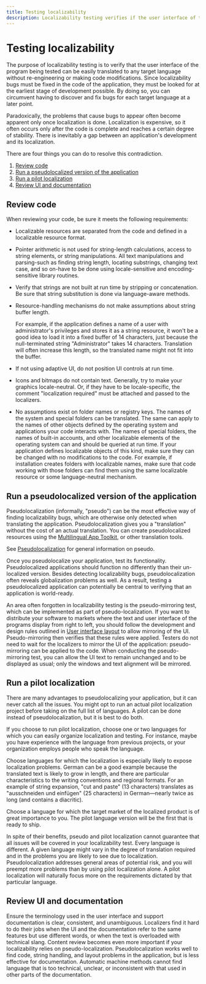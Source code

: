 ```yaml
---
title: Testing localizability
description: Localizability testing verifies if the user interface of the program can be translated to any target language without code modifications.
---
```


# Testing localizability

The purpose of localizability testing is to verify that the user interface of the program being tested can be easily translated to any target language without re-engineering or making code modifications.
Since localizability bugs must be fixed in the code of the application, they must be looked for at the earliest stage of development possible.
By doing so, you can circumvent having to discover and fix bugs for each target language at a later point.

Paradoxically, the problems that cause bugs to appear often become apparent only once localization is done.
Localization is expensive, so it often occurs only after the code is complete and reaches a certain degree of stability. There is inevitably a gap between an application's development and its localization.

There are four things you can do to resolve this contradiction.

1. [Review code](#review)
2. [Run a pseudolocalized version of the application](#pseudo)
3. [Run a pilot localization](#pilot)
4. [Review UI and documentation](#review-ui-docs)

## <a name="review"></a>Review code

When reviewing your code, be sure it meets the following requirements:

* Localizable resources are separated from the code and defined in a localizable resource format.

* Pointer arithmetic is not used for string-length calculations, access to string elements, or string manipulations.
  All text manipulations and parsing-such as finding string length, locating substrings, changing text case, and so on-have to be done using locale-sensitive and encoding-sensitive library routines.

* Verify that strings are not built at run time by stripping or concatenation.
  Be sure that string substitution is done via language-aware methods.

* Resource-handling mechanisms do not make assumptions about string buffer length.

  For example, if the application defines a name of a user with administrator's privileges and stores it as a string resource, it won't be a good idea to load it into a fixed buffer of 14 characters, just because the null-terminated string "Administrator" takes 14 characters.
  Translation will often increase this length, so the translated name might not fit into the buffer.

* If not using adaptive UI, do not position UI controls at run time.

* Icons and bitmaps do not contain text.
  Generally, try to make your graphics locale-neutral. Or, if they have to be locale-specific, the comment "localization required" must be attached and passed to the localizers.

* No assumptions exist on folder names or registry keys.
  The names of the system and special folders can be translated.
  The same can apply to the names of other objects defined by the operating system and applications your code interacts with.
  The names of special folders, the names of built-in accounts, and other localizable elements of the operating system can and should be queried at run time.
  If your application defines localizable objects of this kind, make sure they can be changed with no modifications to the code.
  For example, if installation creates folders with localizable names, make sure that code working with those folders can find them using the same localizable resource or some language-neutral mechanism.

## <a name="pseudo"></a>Run a pseudolocalized version of the application

Pseudolocalization (informally, "pseudo") can be the most effective way of finding localizability bugs, which are otherwise only detected when translating the application.
Pseudolocalization gives you a "translation" without the cost of an actual translation.
You can create pseudolocalized resources using the [Multilingual App Toolkit](/windows/uwp/design/globalizing/use-mat), or other translation tools.

See [Pseudolocalization](../methodology/pseudolocalization.md) for general information on pseudo.

Once you pseudolocalize your application, test its functionality.
Pseudolocalized applications should function no differently than their un-localized version.
Besides detecting localizability bugs, pseudolocalization often reveals globalization problems as well.
As a result, testing a pseudolocalized application can potentially be central to verifying that an application is world-ready.

An area often forgotten in localizability testing is the pseudo-mirroring test, which can be implemented as part of pseudo-localization.
If you want to distribute your software to markets where the text and user interface of the programs display from right to left, you should follow the development and design rules outlined in [User interface layout](../fonts-layout/interface-layout.md) to allow mirroring of the UI.
Pseudo-mirroring then verifies that these rules were applied.
Testers do not need to wait for the localizers to mirror the UI of the application: pseudo-mirroring can be applied to the code.
When conducting the pseudo-mirroring test, you can allow the UI text to remain unchanged and to be displayed as usual; only the windows and text alignment will be mirrored.

## <a name="pilot"></a>Run a pilot localization

There are many advantages to pseudolocalizing your application, but it can never catch all the issues.
You might opt to run an actual pilot localization project before taking on the full list of languages.
A pilot can be done instead of pseudolocalization, but it is best to do both.

If you choose to run pilot localization, choose one or two languages for which you can easily organize localization and testing.
For instance, maybe you have experience with the language from previous projects, or your organization employs people who speak the language.

Choose languages for which the localization is especially likely to expose localization problems.
German can be a good example because the translated text is likely to grow in length, and there are particular characteristics to the writing conventions and regional formats.
For an example of string expansion, "cut and paste" (13 characters) translates as "ausschneiden und einfügen" (25 characters) in German—nearly twice as long (and contains a diacritic).

Choose a language for which the target market of the localized product is of great importance to you.
The pilot language version will be the first that is ready to ship.

In spite of their benefits, pseudo and pilot localization cannot guarantee that all issues will be covered in your localizability test.
Every language is different.
A given language might vary in the degree of translation required and in the problems you are likely to see due to localization.
Pseudolocalization addresses general areas of potential risk, and you will preempt more problems than by using pilot localization alone.
A pilot localization will naturally focus more on the requirements dictated by that particular language.

## <a name="review-ui-docs"></a>Review UI and documentation

Ensure the terminology used in the user interface and support documentation is clear, consistent, and unambiguous.
Localizers find it hard to do their jobs when the UI and the documentation refer to the same features but use different words, or when the text is overloaded with technical slang.
Content review becomes even more important if your localizability relies on pseudo-localization.
Pseudolocalization works well to find code, string handling, and layout problems in the application, but is less effective for documentation.
Automatic machine methods cannot find language that is too technical, unclear, or inconsistent with that used in other parts of the documentation.
